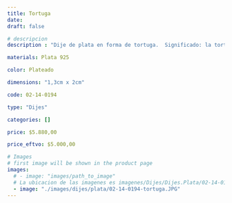 ```yaml
---
title: Tortuga
date: 
draft: false

# descripcion
description : "Dije de plata en forma de tortuga.  Significado: la tortuga es un símbolo de salud y longevidad."

materials: Plata 925

color: Plateado

dimensions: "1,3cm x 2cm"

code: 02-14-0194

type: "Dijes"

categories: []

price: $5.880,00

price_eftvo: $5.000,00

# Images
# first image will be shown in the product page
images:
  # - image: "images/path_to_image"
  # La ubicacion de las imagenes es imagenes/Dijes/Dijes.Plata/02-14-0194-tortuga
  - image: "./images/dijes/plata/02-14-0194-tortuga.JPG"
---
```

